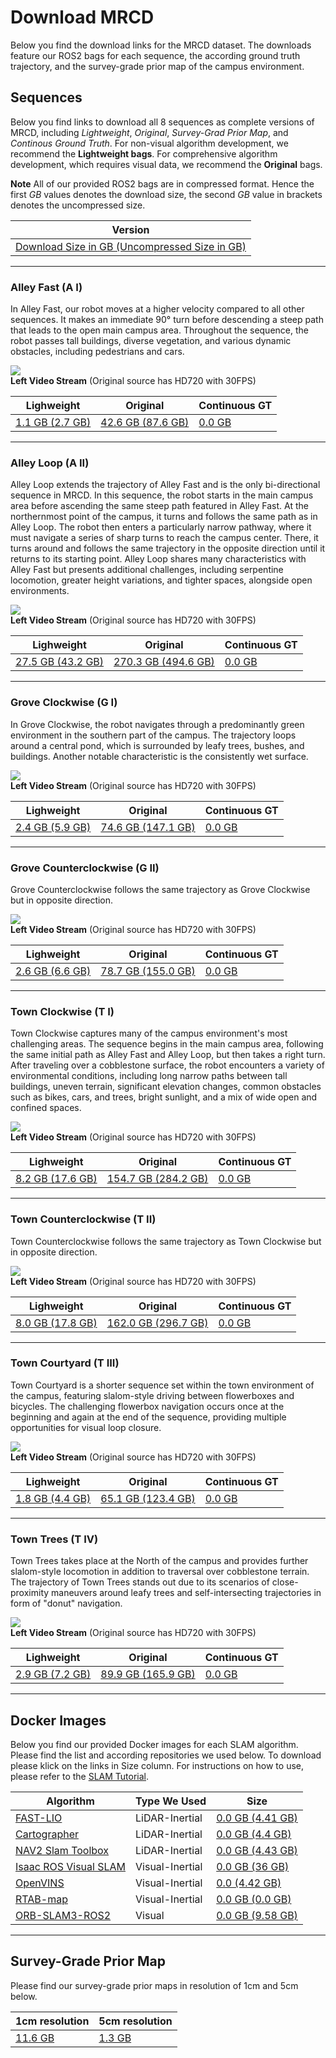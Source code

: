# Download MRCD
Below you find the download links for the MRCD dataset. The downloads feature our ROS2 bags for each sequence, the according ground truth trajectory, and the survey-grade prior map of the campus environment.



## Sequences

Below you find links to download all 8 sequences as complete versions of MRCD, including *Lightweight*, *Original*, *Survey-Grad Prior Map*, and *Continous Ground Truth*. For non-visual algorithm development, we recommend the **Lightweight bags**. For comprehensive algorithm development, which requires visual data, we recommend the **Original** bags. 

**Note** All of our provided ROS2 bags are in compressed format. Hence the first *GB* values denotes the download size, the second *GB* value in brackets denotes the uncompressed size.

| Version |
|-|
 [Download Size in GB (Uncompressed Size in GB)](https://sm20598.github.io/downloads)|

---

### Alley Fast (A I)
In Alley Fast, our robot moves at a higher velocity compared to all other sequences. It makes an immediate 90° turn before descending a steep path that leads to the open main campus area. Throughout the sequence, the robot passes tall buildings, diverse vegetation, and various dynamic obstacles, including pedestrians and cars.

![](gifs/alley_fast_left.gif)<br>
**Left Video Stream** (Original source has HD720 with 30FPS)

| Lighweight | Original | Continuous GT |
|-|-|-| 
| [1.1 GB (2.7 GB)](https://sm20598.github.io/downloads)| [42.6 GB (87.6 GB)](https://sm20598.github.io/downloads)| [0.0 GB](https://sm20598.github.io/downloads) |

---

### Alley Loop (A II)
Alley Loop extends the trajectory of Alley Fast and is the only bi-directional sequence in MRCD. In this sequence, the robot starts in the main campus area before ascending the same steep path featured in Alley Fast. At the northernmost point of the campus, it turns and follows the same path as in Alley Loop. The robot then enters a particularly narrow pathway, where it must navigate a series of sharp turns to reach the campus center. There, it turns around and follows the same trajectory in the opposite direction until it returns to its starting point. Alley Loop shares many characteristics with Alley Fast but presents additional challenges, including serpentine locomotion, greater height variations, and tighter spaces, alongside open environments.

![](gifs/alley_loop_left.gif)<br>
**Left Video Stream** (Original source has HD720 with 30FPS)

| Lighweight | Original | Continuous GT |
|-|-|-|
| [27.5 GB (43.2 GB)](https://sm20598.github.io/downloads)| [270.3 GB (494.6 GB)](https://sm20598.github.io/downloads)| [0.0 GB](https://sm20598.github.io/downloads) | 

---

### Grove Clockwise (G I)
In Grove Clockwise, the robot navigates through a predominantly green environment in the southern part of the campus. The trajectory loops around a central pond, which is surrounded by leafy trees, bushes, and buildings. Another notable characteristic is the consistently wet surface.

![](gifs/grove_clockwise_left.gif)<br>
**Left Video Stream** (Original source has HD720 with 30FPS)

| Lighweight | Original | Continuous GT |
|-|-|-|
| [2.4 GB (5.9 GB)](https://sm20598.github.io/downloads)| [74.6 GB (147.1 GB)](https://sm20598.github.io/downloads)| [0.0 GB](https://sm20598.github.io/downloads) | 

---

### Grove Counterclockwise (G II)
Grove Counterclockwise follows the same trajectory as Grove Clockwise but in opposite direction.

![](gifs/grove_counterclockwise_left.gif)<br>
**Left Video Stream** (Original source has HD720 with 30FPS)

| Lighweight | Original | Continuous GT |
|-|-|-|
| [2.6 GB (6.6 GB)](https://sm20598.github.io/downloads)| [78.7 GB (155.0 GB)](https://sm20598.github.io/downloads)| [0.0 GB](https://sm20598.github.io/downloads) | 

---

### Town Clockwise (T I)
Town Clockwise captures many of the campus environment's most challenging areas. The sequence begins in the main campus area, following the same initial path as Alley Fast and Alley Loop, but then takes a right turn. After traveling over a cobblestone surface, the robot encounters a variety of environmental conditions, including long narrow paths between tall buildings, uneven terrain, significant elevation changes, common obstacles such as bikes, cars, and trees, bright sunlight, and a mix of wide open and confined spaces.

![](gifs/town_clockwise_left.gif)<br>
**Left Video Stream** (Original source has HD720 with 30FPS)

| Lighweight | Original | Continuous GT |
|-|-|-|
| [8.2 GB (17.6 GB)](https://sm20598.github.io/downloads)| [154.7 GB (284.2 GB)](https://sm20598.github.io/downloads)| [0.0 GB](https://sm20598.github.io/downloads) | 

---

### Town Counterclockwise (T II)
Town Counterclockwise follows the same trajectory as Town Clockwise but in opposite direction.

![](gifs/town_counterclockwise_left.gif)<br>
**Left Video Stream** (Original source has HD720 with 30FPS)

| Lighweight | Original | Continuous GT |
|-|-|-|
| [8.0 GB (17.8 GB)](https://sm20598.github.io/downloads)| [162.0 GB (296.7 GB)](https://sm20598.github.io/downloads)| [0.0 GB](https://sm20598.github.io/downloads) | 

---

### Town Courtyard (T III)
Town Courtyard is a shorter sequence set within the town environment of the campus, featuring slalom-style driving between flowerboxes and bicycles. The challenging flowerbox navigation occurs once at the beginning and again at the end of the sequence, providing multiple opportunities for visual loop closure.

![](gifs/town_courtyard_left.gif)<br>
**Left Video Stream** (Original source has HD720 with 30FPS)

| Lighweight | Original | Continuous GT |
|-|-|-|
| [1.8 GB (4.4 GB)](https://sm20598.github.io/downloads)| [65.1 GB (123.4 GB)](https://sm20598.github.io/downloads)| [0.0 GB](https://sm20598.github.io/downloads) | 

---

### Town Trees (T IV)
Town Trees takes place at the North of the campus and provides further slalom-style locomotion in addition to traversal over cobblestone terrain. The trajectory of Town Trees stands out due to its scenarios of close-proximity maneuvers around leafy trees and self-intersecting trajectories in form of "donut" navigation.

![](gifs/town_trees_left.gif)<br>
**Left Video Stream** (Original source has HD720 with 30FPS)

| Lighweight | Original | Continuous GT |
|-|-|-|
| [2.9 GB (7.2 GB)](https://sm20598.github.io/downloads)| [89.9 GB (165.9 GB)](https://sm20598.github.io/downloads)| [0.0 GB](https://sm20598.github.io/downloads) |

---

## Docker Images
Below you find our provided Docker images for each SLAM algorithm. Please find the list and according repositories we used below. To download please klick on the links in Size column. For instructions on how to use, please refer to the [SLAM Tutorial](https://sm20598.github.io/slam-tutorial).


| Algorithm | Type We Used | Size |
|-|-|-|
| [FAST-LIO](https://github.com/hku-mars/FAST_LIO.git)| LiDAR-Inertial | [0.0 GB (4.41 GB)](https://sm20598.github.io/downloads)|
| [Cartographer](https://github.com/cartographer-project/cartographer) | LiDAR-Inertial | [0.0 GB (4.4 GB)](https://sm20598.github.io/downloads)|
| [NAV2 Slam Toolbox](https://github.com/SteveMacenski/slam_toolbox) | LiDAR-Inertial  | [0.0 GB (4.43 GB)](https://sm20598.github.io/downloads)|
| [Isaac ROS Visual SLAM](https://github.com/NVIDIA-ISAAC-ROS/isaac_ros_visual_slam) | Visual-Inertial   | [0.0 GB (36 GB)](https://sm20598.github.io/downloads)|
| [OpenVINS](https://github.com/rpng/open_vins/tree/master) | Visual-Inertial  | [0.0 (4.42 GB)](https://sm20598.github.io/downloads)|
| [RTAB-map](https://github.com/introlab/rtabmap_ros) | Visual-Inertial | [0.0 GB (0.0 GB)](https://sm20598.github.io/downloads)|
| [ORB-SLAM3-ROS2](https://github.com/jnskkmhr/orbslam3) | Visual | [0.0 GB (9.58 GB)](https://sm20598.github.io/downloads)|

---

## Survey-Grade Prior Map
Please find our survey-grade prior maps in resolution of 1cm and 5cm below.

| 1cm resolution | 5cm resolution |
|-|-|
| [11.6 GB](https://sm20598.github.io/downloads)| [1.3 GB](https://sm20598.github.io/downloads)|